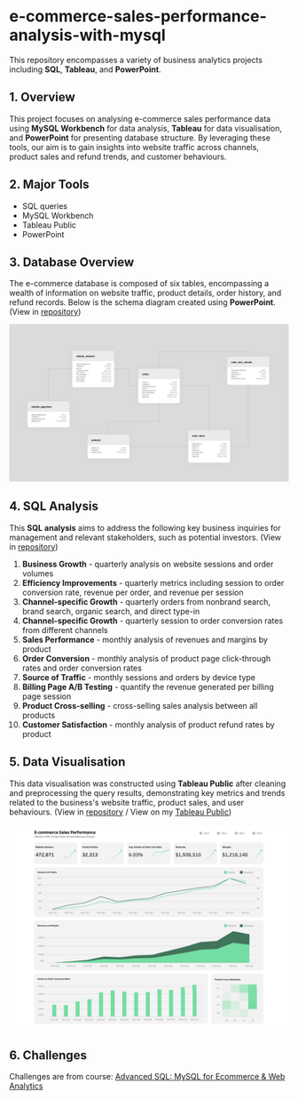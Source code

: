 # e-commerce-sales-performance-analysis-with-mysql
This repository encompasses a variety of business analytics projects including **SQL**, **Tableau**, and **PowerPoint**.

## 1. Overview 
This project focuses on analysing e-commerce sales performance data using **MySQL Workbench** for data analysis, **Tableau** for data visualisation, and **PowerPoint** for presenting database structure. By leveraging these tools, our aim is to gain insights into website traffic across channels, product sales and refund trends, and customer behaviours.

## 2. Major Tools 
- SQL queries 
- MySQL Workbench 
- Tableau Public 
- PowerPoint

## 3. Database Overview
The e-commerce database is composed of six tables, encompassing a wealth of information on website traffic, product details, order history, and refund records. Below is the schema diagram created using **PowerPoint**. (View in [repository](https://github.com/rz11111/e-commerce-sales-performance-analysis-with-mysql/blob/main/PowerPoint%20-%20Database%20Overview/schema-diagram.pdf))

![schema-diagram-image-2.png](https://github.com/rz11111/e-commerce-sales-performance-analysis-with-mysql/blob/main/PowerPoint%20-%20Database%20Overview/Images/schema-diagram-image-2.png)

## 4. SQL Analysis 
This **SQL analysis** aims to address the following key business inquiries for management and relevant stakeholders, such as potential investors. (View in [repository](https://github.com/rz11111/e-commerce-sales-performance-analysis-with-mysql/blob/main/SQL%20-%20Data%20Analysis/sql-query.sql))

1. **Business Growth** - quarterly analysis on website sessions and order volumes
2. **Efficiency Improvements** - quarterly metrics including session to order conversion rate, revenue per order, and revenue per session
3. **Channel-specific Growth** - quarterly orders from nonbrand search, brand search, organic search, and direct type-in
4. **Channel-specific Growth** - quarterly session to order conversion rates from different channels
5. **Sales Performance** - monthly analysis of revenues and margins by product
6. **Order Conversion** - monthly analysis of product page click-through rates and order conversion rates
7. **Source of Traffic** - monthly sessions and orders by device type
8. **Billing Page A/B Testing** - quantify the revenue generated per billing page session
9. **Product Cross-selling** - cross-selling sales analysis between all products
10. **Customer Satisfaction** - monthly analysis of product refund rates by product

## 5. Data Visualisation 
This data visualisation was constructed using **Tableau Public** after cleaning and preprocessing the query results, demonstrating key metrics and trends related to the business's website traffic, product sales, and user behaviours. (View in [repository](https://github.com/rz11111/e-commerce-sales-performance-analysis-with-mysql/blob/main/Tableau%20-%20Data%20Visualisation/tableau-dashboard.png) / View on my [Tableau Public](https://public.tableau.com/views/Book1_17118637883880/Dashboard?:language=en-GB&:sid=&:display_count=n&:origin=viz_share_link))

![tableau-dashboard.png](https://github.com/rz11111/e-commerce-sales-performance-analysis-with-mysql/blob/main/Tableau%20-%20Data%20Visualisation/tableau-dashboard.png)

## 6. Challenges
Challenges are from course: [Advanced SQL: MySQL for Ecommerce & Web Analytics](https://www.udemy.com/course/advanced-sql-mysql-for-analytics-business-intelligence/?couponCode=24T3FS41524)
